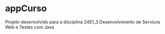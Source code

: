 # appCurso
Projeto desenvolvido para a disciplina 24E1_3 Desenvolvimento de Serviços Web e Testes com Java
